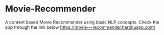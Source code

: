 # Movie-Recommender
A content based Movie Recommender using basic NLP concepts.
Check the app through the link below
https://movie---recommender.herokuapp.com/
